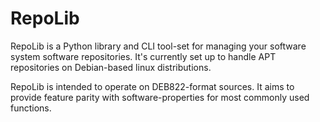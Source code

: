 # RepoLib

RepoLib is a Python library and CLI tool-set for managing your software 
system software repositories. It's currently set up to handle APT repositories
on Debian-based linux distributions. 

RepoLib is intended to operate on DEB822-format sources. It aims to provide
feature parity with software-properties for most commonly used functions.
